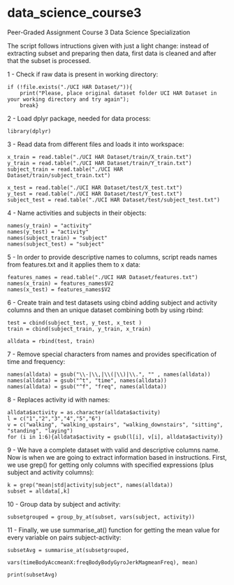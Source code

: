 # data_science_course3
Peer-Graded Assignment Course 3 Data Science Specialization

The script follows intructions given with just a light change: instead of extracting subset and preparing then data, first data is cleaned and after that the subset is processed.

  1 - Check if raw data is present in working directory:

    if (!file.exists("./UCI HAR Dataset/")){
        print("Please, place original dataset folder UCI HAR Dataset in your working directory and try again");
        break}
  
  2 - Load dplyr package, needed for data process:

    library(dplyr)

  3 - Read data from different files and loads it into workspace:
  
    x_train = read.table("./UCI HAR Dataset/train/X_train.txt")
    y_train = read.table("./UCI HAR Dataset/train/Y_train.txt")
    subject_train = read.table("./UCI HAR Dataset/train/subject_train.txt")

    x_test = read.table("./UCI HAR Dataset/test/X_test.txt")
    y_test = read.table("./UCI HAR Dataset/test/Y_test.txt")
    subject_test = read.table("./UCI HAR Dataset/test/subject_test.txt")
  
  4 - Name activities and subjects in their objects:
  
    names(y_train) = "activity"
    names(y_test) = "activity"
    names(subject_train) = "subject"
    names(subject_test) = "subject"
  
  5 - In order to provide descriptive names to columns, script reads names from features.txt and it applies them to x data:
  
    features_names = read.table("./UCI HAR Dataset/features.txt")
    names(x_train) = features_names$V2
    names(x_test) = features_names$V2
  
  6 - Create train and test datasets using cbind adding subject and activity columns and then an unique dataset combining
      both by using rbind:
      
    test = cbind(subject_test, y_test, x_test )
    train = cbind(subject_train, y_train, x_train)

    alldata = rbind(test, train)
    
  7 - Remove special characters from names and provides specification of time and frequency:
  
    names(alldata) = gsub("\\-|\\,|\\(|\\)|\\.", "" , names(alldata))
    names(alldata) = gsub("^t", "time", names(alldata))
    names(alldata) = gsub("^f", "freq", names(alldata))
    
  8 - Replaces activity id with names:
  
    alldata$activity = as.character(alldata$activity)
    l = c("1","2","3","4","5","6")
    v = c("walking", "walking_upstairs", "walking_downstairs", "sitting", "standing", "laying")
    for (i in 1:6){alldata$activity = gsub(l[i], v[i], alldata$activity)}
    
  9 - We have a complete dataset with valid and descriptive columns name. Now is when we are going to extract information
      based in instructions. First, we use grep() for getting only columns with specified expressions (plus subject and
      activity columns):
  
    k = grep("mean|std|activity|subject", names(alldata))
    subset = alldata[,k]
  
  10 - Group data by subject and activity:
  
    subsetgrouped = group_by_at(subset, vars(subject, activity))
      
  11 - Finally, we use summarise_at() function for getting the mean value for every variable on pairs subject-activity:
  
    subsetAvg = summarise_at(subsetgrouped,
                             vars(timeBodyAccmeanX:freqBodyBodyGyroJerkMagmeanFreq), mean)

    print(subsetAvg)
  
  
